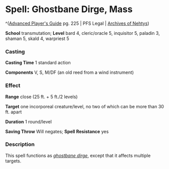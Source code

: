 # Spell: Ghostbane Dirge, Mass

^([Advanced Player's Guide][ss-mass-ghostbane-dirge] pg. 225 | PFS Legal | [Archives of Nehtys][sn-mass-ghostbane-dirge])

**School** transmutation; **Level** bard 4, cleric/oracle 5, inquisitor 5, paladin 3, shaman 5, skald 4, warpriest 5

### Casting

**Casting Time** 1 standard action

**Components** V, S, M/DF (an old reed from a wind instrument)

### Effect

**Range** close (25 ft. + 5 ft./2 levels)

**Target** one incorporeal creature/level, no two of which can be more than 30 ft. apart

**Duration** 1 round/level

**Saving Throw** Will negates; **Spell Resistance** yes

### Description

This spell functions as _[ghostbane dirge]_, except that it affects multiple targets.

[ss-mass-ghostbane-dirge]: http://paizo.com/pathfinderRPG/v57
[sn-mass-ghostbane-dirge]: http://www.archivesofnethys.com/SpellDisplay.aspx?ItemName=Ghostbane%20Dirge%2C%20Mass
[ghostbane dirge]: http://www.archivesofnethys.com/SpellDisplay.aspx?ItemName=ghostbane%20dirge